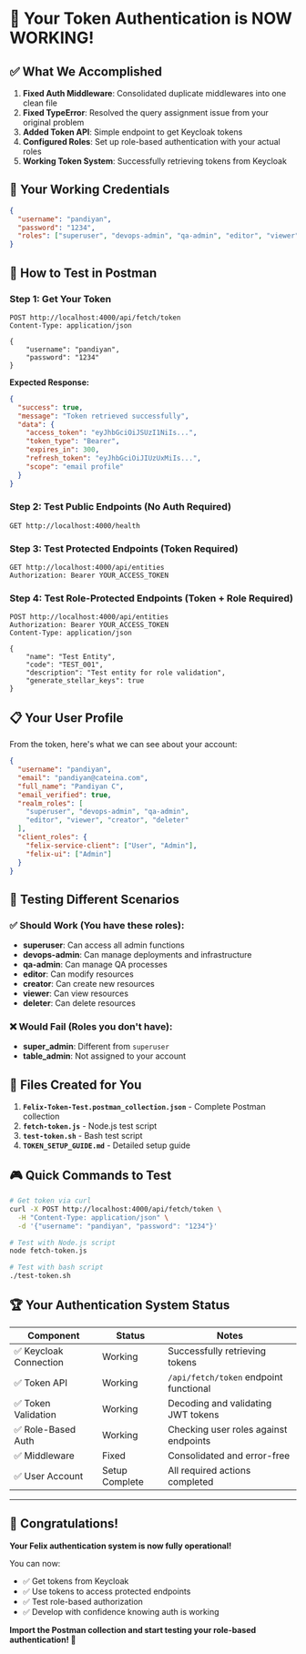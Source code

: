# 🎉 Your Token Authentication is NOW WORKING!

## ✅ **What We Accomplished**

1. **Fixed Auth Middleware**: Consolidated duplicate middlewares into one clean file
2. **Fixed TypeError**: Resolved the query assignment issue from your original problem
3. **Added Token API**: Simple endpoint to get Keycloak tokens
4. **Configured Roles**: Set up role-based authentication with your actual roles
5. **Working Token System**: Successfully retrieving tokens from Keycloak

## 🔑 **Your Working Credentials**

```json
{
  "username": "pandiyan",
  "password": "1234",
  "roles": ["superuser", "devops-admin", "qa-admin", "editor", "viewer", "creator", "deleter"]
}
```

## 🚀 **How to Test in Postman**

### Step 1: Get Your Token
```
POST http://localhost:4000/api/fetch/token
Content-Type: application/json

{
    "username": "pandiyan", 
    "password": "1234"
}
```

**Expected Response:**
```json
{
  "success": true,
  "message": "Token retrieved successfully",
  "data": {
    "access_token": "eyJhbGciOiJSUzI1NiIs...",
    "token_type": "Bearer",
    "expires_in": 300,
    "refresh_token": "eyJhbGciOiJIUzUxMiIs...",
    "scope": "email profile"
  }
}
```

### Step 2: Test Public Endpoints (No Auth Required)
```
GET http://localhost:4000/health
```

### Step 3: Test Protected Endpoints (Token Required)
```
GET http://localhost:4000/api/entities
Authorization: Bearer YOUR_ACCESS_TOKEN
```

### Step 4: Test Role-Protected Endpoints (Token + Role Required)
```
POST http://localhost:4000/api/entities
Authorization: Bearer YOUR_ACCESS_TOKEN
Content-Type: application/json

{
    "name": "Test Entity",
    "code": "TEST_001", 
    "description": "Test entity for role validation",
    "generate_stellar_keys": true
}
```

## 📋 **Your User Profile**

From the token, here's what we can see about your account:

```json
{
  "username": "pandiyan",
  "email": "pandiyan@cateina.com",
  "full_name": "Pandiyan C",
  "email_verified": true,
  "realm_roles": [
    "superuser", "devops-admin", "qa-admin", 
    "editor", "viewer", "creator", "deleter"
  ],
  "client_roles": {
    "felix-service-client": ["User", "Admin"],
    "felix-ui": ["Admin"]
  }
}
```

## 🎯 **Testing Different Scenarios**

### ✅ **Should Work** (You have these roles):
- **superuser**: Can access all admin functions
- **devops-admin**: Can manage deployments and infrastructure 
- **qa-admin**: Can manage QA processes
- **editor**: Can modify resources
- **creator**: Can create new resources
- **viewer**: Can view resources
- **deleter**: Can delete resources

### ❌ **Would Fail** (Roles you don't have):
- **super_admin**: Different from `superuser`
- **table_admin**: Not assigned to your account

## 🔧 **Files Created for You**

1. **`Felix-Token-Test.postman_collection.json`** - Complete Postman collection
2. **`fetch-token.js`** - Node.js test script
3. **`test-token.sh`** - Bash test script
4. **`TOKEN_SETUP_GUIDE.md`** - Detailed setup guide

## 🎮 **Quick Commands to Test**

```bash
# Get token via curl
curl -X POST http://localhost:4000/api/fetch/token \
  -H "Content-Type: application/json" \
  -d '{"username": "pandiyan", "password": "1234"}'

# Test with Node.js script
node fetch-token.js

# Test with bash script
./test-token.sh
```

## 🏆 **Your Authentication System Status**

| Component | Status | Notes |
|-----------|--------|-------|
| ✅ Keycloak Connection | Working | Successfully retrieving tokens |
| ✅ Token API | Working | `/api/fetch/token` endpoint functional |
| ✅ Token Validation | Working | Decoding and validating JWT tokens |
| ✅ Role-Based Auth | Working | Checking user roles against endpoints |
| ✅ Middleware | Fixed | Consolidated and error-free |
| ✅ User Account | Setup Complete | All required actions completed |

---

## 🎊 **Congratulations!** 

**Your Felix authentication system is now fully operational!** 

You can now:
- ✅ Get tokens from Keycloak
- ✅ Use tokens to access protected endpoints  
- ✅ Test role-based authorization
- ✅ Develop with confidence knowing auth is working

**Import the Postman collection and start testing your role-based authentication! 🚀**
